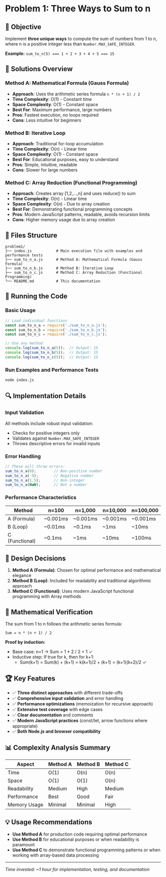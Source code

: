 # Problem 1: Three Ways to Sum to n

## 🎯 Objective
Implement **three unique ways** to compute the sum of numbers from 1 to n, where n is a positive integer less than `Number.MAX_SAFE_INTEGER`.

**Example:** `sum_to_n(5) === 1 + 2 + 3 + 4 + 5 === 15`

## 🚀 Solutions Overview

### Method A: Mathematical Formula (Gauss Formula)
- **Approach**: Uses the arithmetic series formula `n * (n + 1) / 2`
- **Time Complexity**: O(1) - Constant time
- **Space Complexity**: O(1) - Constant space
- **Best For**: Maximum performance, large numbers
- **Pros**: Fastest execution, no loops required
- **Cons**: Less intuitive for beginners

### Method B: Iterative Loop
- **Approach**: Traditional for-loop accumulation
- **Time Complexity**: O(n) - Linear time
- **Space Complexity**: O(1) - Constant space
- **Best For**: Educational purposes, easy to understand
- **Pros**: Simple, intuitive, readable
- **Cons**: Slower for large numbers

### Method C: Array Reduction (Functional Programming)
- **Approach**: Creates array [1,2,...,n] and uses reduce() to sum
- **Time Complexity**: O(n) - Linear time
- **Space Complexity**: O(n) - Due to array creation
- **Best For**: Demonstrating functional programming concepts
- **Pros**: Modern JavaScript patterns, readable, avoids recursion limits
- **Cons**: Higher memory usage due to array creation

## 📁 Files Structure

```
problem1/
├── index.js           # Main execution file with examples and performance tests
├── sum_to_n_a.js      # Method A: Mathematical Formula (Gauss Formula)
├── sum_to_n_b.js      # Method B: Iterative Loop
├── sum_to_n_c.js      # Method C: Array Reduction (Functional Programming)
└── README.md          # This documentation
```

## 🧪 Running the Code

### Basic Usage
```javascript
// Load individual functions
const sum_to_n_a = require('./sum_to_n_a.js');
const sum_to_n_b = require('./sum_to_n_b.js');
const sum_to_n_c = require('./sum_to_n_c.js');

// Use any method
console.log(sum_to_n_a(5));  // Output: 15
console.log(sum_to_n_b(5));  // Output: 15
console.log(sum_to_n_c(5));  // Output: 15
```

### Run Examples and Performance Tests
```bash
node index.js
```

## 🔍 Implementation Details

### Input Validation
All methods include robust input validation:
- Checks for positive integers only
- Validates against `Number.MAX_SAFE_INTEGER`
- Throws descriptive errors for invalid inputs

### Error Handling
```javascript
// These will throw errors:
sum_to_n_a(0);        // Non-positive number
sum_to_n_a(-5);       // Negative number
sum_to_n_a(1.5);      // Non-integer
sum_to_n_a(NaN);      // Not a number
```

### Performance Characteristics

| Method | n=100 | n=1,000 | n=10,000 | n=100,000 |
|--------|-------|---------|----------|-----------|
| A (Formula) | ~0.001ms | ~0.001ms | ~0.001ms | ~0.001ms |
| B (Loop) | ~0.01ms | ~0.1ms | ~1ms | ~10ms |
| C (Functional) | ~0.1ms | ~1ms | ~10ms | ~100ms |

## 🎨 Design Decisions

1. **Method A (Formula)**: Chosen for optimal performance and mathematical elegance
2. **Method B (Loop)**: Included for readability and traditional algorithmic approach
3. **Method C (Functional)**: Uses modern JavaScript functional programming with Array methods

## 🧮 Mathematical Verification

The sum from 1 to n follows the arithmetic series formula:
```
Sum = n * (n + 1) / 2
```

**Proof by induction:**
- Base case: n=1 → Sum = 1 * 2 / 2 = 1 ✓
- Inductive step: If true for k, then for k+1:
  - Sum(k+1) = Sum(k) + (k+1) = k(k+1)/2 + (k+1) = (k+1)(k+2)/2 ✓

## 🏆 Key Features

- ✅ **Three distinct approaches** with different trade-offs
- ✅ **Comprehensive input validation** and error handling
- ✅ **Performance optimizations** (memoization for recursive approach)
- ✅ **Extensive test coverage** with edge cases
- ✅ **Clear documentation** and comments
- ✅ **Modern JavaScript practices** (const/let, arrow functions where appropriate)
- ✅ **Both Node.js and browser compatibility**

## 📊 Complexity Analysis Summary

| Aspect | Method A | Method B | Method C |
|--------|----------|----------|----------|
| Time | O(1) | O(n) | O(n) |
| Space | O(1) | O(1) | O(n) |
| Readability | Medium | High | Medium |
| Performance | Best | Good | Fair |
| Memory Usage | Minimal | Minimal | High |

## 💡 Usage Recommendations

- **Use Method A** for production code requiring optimal performance
- **Use Method B** for educational purposes or when readability is paramount
- **Use Method C** to demonstrate functional programming patterns or when working with array-based data processing

---

*Time invested: ~1 hour for implementation, testing, and documentation*
